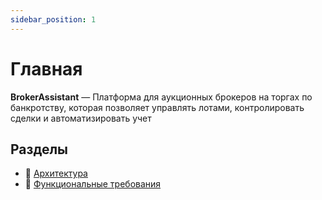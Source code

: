 ```yaml
---
sidebar_position: 1
---
```


# Главная

**BrokerAssistant** — Платформа для аукционных брокеров на торгах по банкротству, которая позволяет управлять лотами, контролировать сделки и автоматизировать учет

## Разделы
- 🧱 [Архитектура](/docs/category/architecture)
- 🎨 [Функциональные требования](/docs/category/functional-spec)
